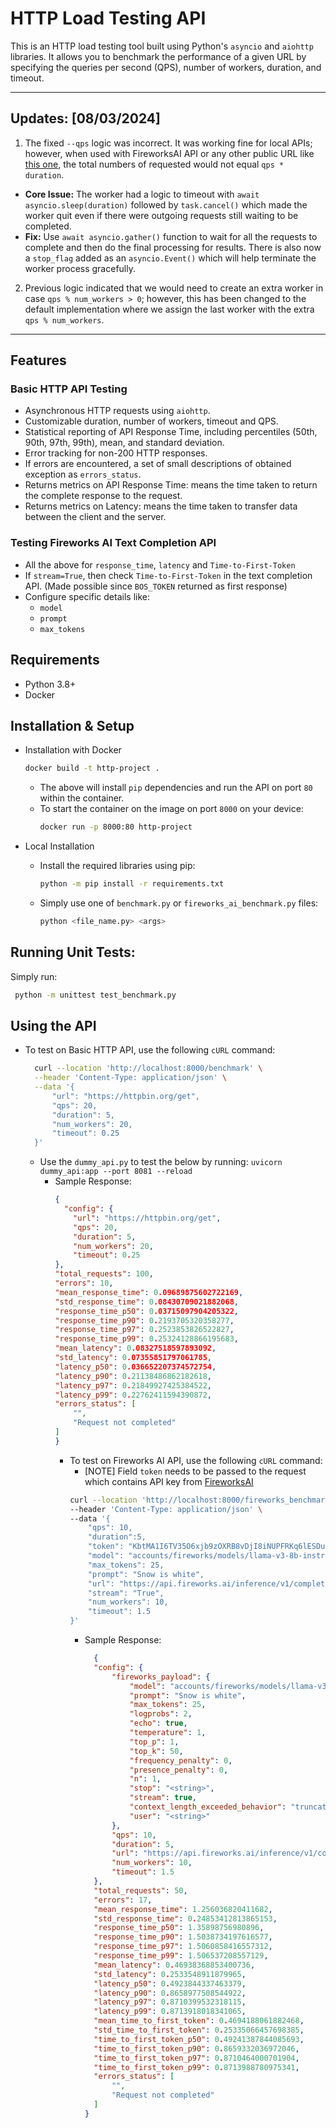 # HTTP Load Testing API

This is an HTTP load testing tool built using Python's `asyncio` and `aiohttp` libraries. It allows you to benchmark the performance of a given URL by specifying the queries per second (QPS), number of workers, duration, and timeout.

---
## Updates: [08/03/2024]

1. The fixed `--qps` logic was incorrect. It was working fine for local APIs; however, when used with FireworksAI API or any other public URL like [this one](https://httpbin.org/get"), the total numbers of requested would not equal `qps * duration`.
  - **Core Issue:** The worker had a logic to timeout with `await asyncio.sleep(duration)` followed by `task.cancel()` which made the worker quit even if there were outgoing requests still waiting to be completed. 
  - **Fix:** Use `await asyncio.gather()` function to wait for all the requests to complete and then do the final processing for results. There is also now a `stop_flag` added as an `asyncio.Event()` which will help terminate the worker process gracefully.
2. Previous logic indicated that we would need to create an extra worker in case `qps % num_workers > 0`; however, this has been changed to the default implementation where we assign the last worker with the extra `qps % num_workers`.

---

## Features

### Basic HTTP API Testing
- Asynchronous HTTP requests using `aiohttp`.
- Customizable duration, number of workers, timeout and QPS.
- Statistical reporting of API Response Time, including percentiles (50th, 90th, 97th, 99th), mean, and standard deviation.
- Error tracking for non-200 HTTP responses.
- If errors are encountered, a set of small descriptions of obtained exception as `errors_status`.
- Returns metrics on API Response Time: means the time taken to return the complete response to the request.
- Returns metrics on Latency: means the time taken to transfer data between the client and the server.

### Testing Fireworks AI Text Completion API
- All the above for `response_time`, `latency` and `Time-to-First-Token`
- If `stream=True`, then check `Time-to-First-Token` in the text completion API. (Made possible since `BOS_TOKEN` returned as first response)
- Configure specific details like:
  - `model`
  - `prompt`
  - `max_tokens`

## Requirements

- Python 3.8+
- Docker

## Installation & Setup
- Installation with Docker
    ```bash
    docker build -t http-project .
    ``` 
  - The above will install `pip` dependencies and run the API on port `80` within the container.
  - To start the container on the image on port `8000` on your device: 
    ```bash
    docker run -p 8000:80 http-project 
    ```

- Local Installation 
  - Install the required libraries using pip:
    ```bash
    python -m pip install -r requirements.txt
    ```
  - Simply use one of  `benchmark.py` or `fireworks_ai_benchmark.py` files:
    ```bash
    python <file_name.py> <args> 
    ```

## Running Unit Tests:
Simply run:
```bash
 python -m unittest test_benchmark.py 
```

## Using the API

- To test on Basic HTTP API, use the following `cURL` command:
  ```bash
    curl --location 'http://localhost:8000/benchmark' \
    --header 'Content-Type: application/json' \
    --data '{
        "url": "https://httpbin.org/get",
        "qps": 20,
        "duration": 5,
        "num_workers": 20,
        "timeout": 0.25
    }'
  ```
  - Use the `dummy_api.py` to test the below by running: `uvicorn dummy_api:app --port 8081 --reload`
    - Sample Response:
      ```JSON
      {
        "config": {
          "url": "https://httpbin.org/get",
          "qps": 20,
          "duration": 5,
          "num_workers": 20,
          "timeout": 0.25
      },
      "total_requests": 100,
      "errors": 10,
      "mean_response_time": 0.09689875602722169,
      "std_response_time": 0.08430709021882068,
      "response_time_p50": 0.03715097904205322,
      "response_time_p90": 0.2193705320358277,
      "response_time_p97": 0.2523853826522827,
      "response_time_p99": 0.25324128866195683,
      "mean_latency": 0.08327518597893092,
      "std_latency": 0.07355851797061785,
      "latency_p50": 0.036652207374572754,
      "latency_p90": 0.21138486862182618,
      "latency_p97": 0.21849927425384522,
      "latency_p99": 0.22762411594390872,
      "errors_status": [
          "",
          "Request not completed"
      ]
      }
      ```
      - To test on Fireworks AI API, use the following `cURL` command:
          - [NOTE] Field `token` needs to be passed to the request which contains API key from [FireworksAI](https://fireworks.ai/api-keys)
          ```bash
          curl --location 'http://localhost:8000/fireworks_benchmark' \
          --header 'Content-Type: application/json' \
          --data '{
              "qps": 10,
              "duration":5,
              "token": "KbtMA1I6TV35O6xjb9zOXRB8vDjI8iNUPFRKq6lESDuOTWJN",
              "model": "accounts/fireworks/models/llama-v3-8b-instruct-hf",
              "max_tokens": 25,
              "prompt": "Snow is white",
              "url": "https://api.fireworks.ai/inference/v1/completions",
              "stream": "True",
              "num_workers": 10,
              "timeout": 1.5
          }'
          ```
          - Sample Response:
            ```JSON
              {
              "config": {
                  "fireworks_payload": {
                      "model": "accounts/fireworks/models/llama-v3-8b-instruct-hf",
                      "prompt": "Snow is white",
                      "max_tokens": 25,
                      "logprobs": 2,
                      "echo": true,
                      "temperature": 1,
                      "top_p": 1,
                      "top_k": 50,
                      "frequency_penalty": 0,
                      "presence_penalty": 0,
                      "n": 1,
                      "stop": "<string>",
                      "stream": true,
                      "context_length_exceeded_behavior": "truncate",
                      "user": "<string>"
                  },
                  "qps": 10,
                  "duration": 5,
                  "url": "https://api.fireworks.ai/inference/v1/completions",
                  "num_workers": 10,
                  "timeout": 1.5
              },
              "total_requests": 50,
              "errors": 17,
              "mean_response_time": 1.256036820411682,
              "std_response_time": 0.24853412813865153,
              "response_time_p50": 1.35898756980896,
              "response_time_p90": 1.5038734197616577,
              "response_time_p97": 1.5060858416557312,
              "response_time_p99": 1.506537208557129,
              "mean_latency": 0.46938368853400736,
              "std_latency": 0.2533548911879965,
              "latency_p50": 0.4923844337463379,
              "latency_p90": 0.8658977508544922,
              "latency_p97": 0.8710399532318115,
              "latency_p99": 0.8713918018341065,
              "mean_time_to_first_token": 0.4694188061882468,
              "std_time_to_first_token": 0.25335066457698385,
              "time_to_first_token_p50": 0.49241387844085693,
              "time_to_first_token_p90": 0.8659332036972046,
              "time_to_first_token_p97": 0.8710464000701904,
              "time_to_first_token_p99": 0.8713988780975341,
              "errors_status": [
                  "",
                  "Request not completed"
              ]
            }